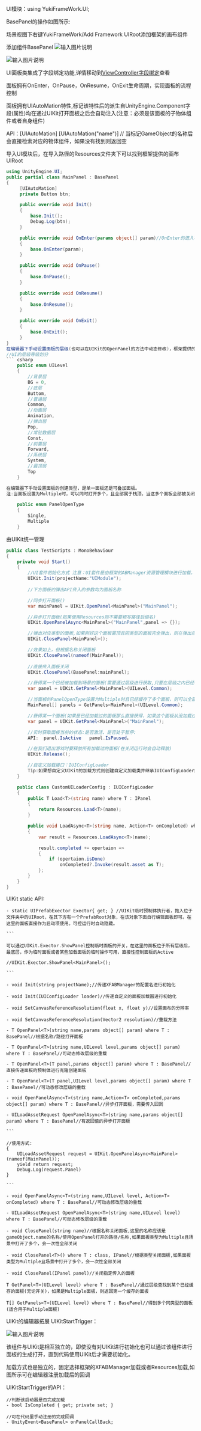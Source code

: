 UI模块：using YukiFrameWork.UI;

BasePanel的操作如图所示:

场景视图下右键YukiFrameWork/Add Framework UIRoot添加框架的画布组件

添加组件BasePanel
![输入图片说明](Texture/Panel2.png)

![输入图片说明](Texture/Panel3.png)

UI面板类集成了字段绑定功能,详情移动到[ViewController字段绑定](https://gitee.com/NikaidoShinku/YukiFrameWork/blob/master/YukiFrameWork/Framework/ViewController绑定字段.md)查看

面板拥有OnEnter，OnPause，OnResume，OnExit生命周期，实现面板的流程控制

面板拥有UIAutoMation特性,标记该特性后的派生自UnityEngine.Component字段(属性)均在通过UIKit打开面板之后会自动注入(注意：必须是该面板的子物体组件或者自身组件)

API：[UIAutoMation]   [UIAutoMation("name")] // 当标记GameObject的名称后会直接检索对应的物体组件，如果没有找到则返回空

导入UI模块后，在导入路径的Resources文件夹下可以找到框架提供的画布UIRoot

``` csharp
using UnityEngine.UI;
public partial class MainPanel : BasePanel
{
     [UIAutoMation]
     private Button btn;

     public override void Init()
     {
         base.Init();       
         Debug.Log(btn);
     }

     public override void OnEnter(params object[] param)//OnEnter的进入可以获得从外部传入的参数
     {
         base.OnEnter(param);         
     }

     public override void OnPause()
     {
         base.OnPause();
     }

     public override void OnResume()
     {
         base.OnResume();
     }

     public override void OnExit()
     {
         base.OnExit();
     }
}
在编辑器下手动设置面板的层级(也可以在UIKit的OpenPanel的方法中动态修改)，框架提供的UI层级如下：
//UI的层级等级划分
``` csharp
    public enum UILevel
    {
        //背景层
        BG = 0,
        //底层
        Buttom,
        //普通层
        Common,
        //动画层
        Animation,
        //弹出层
        Pop,
        //常驻数据层
        Const,
        //前置层
        Forward,
        //系统层
        System,
        //最顶层
        Top
    }

在编辑器下手动设置面板的创建类型，是单一面板还是可叠加面板。
注:当面板设置为Multiple时，可以同时打开多个，且全部属于栈顶，当这多个面板全部被关闭时才会恢复上一个面板

    public enum PanelOpenType
	{	
		Single,
		Multiple
	}
```
由UIKit统一管理
``` csharp
public class TestScripts : MonoBehaviour
{
    private void Start()
    {
        //UI套件初始化方式 注意：UI套件是由框架的ABManager资源管理模块进行加载，在进行UIkit的初始化之前必须要对模块资源进行准备，详情查看框架资源管理方案XFABManager
        UIKit.Init(projectName:"UIModule"); 
        
        //下方面板的弹出API传入的参数均为面板名称       

        //同步打开面板()
        var mainPanel = UIKit.OpenPanel<MainPanel>("MainPanel");

        //异步打开面板(如果使用Resources则不需要填写路径后缀名)
        UIKit.OpenPanelAsync<MainPanel>("MainPanel",panel => {});

        //弹出对应类型的面板,如果刚好这个面板置顶且同类型的面板完全弹出，则在弹出后如果堆栈内还有面板会执行下一个面板的恢复方法。
        UIKit.ClosePanel<MainPanel>();

        //效果如上，但根据名称关闭面板
        UIKit.ClosePanel(nameof(MainPanel));
       
        //直接传入面板关闭
        UIKit.ClosePanel(BasePanel:mainPanel);

        //获得某一个已经被加载到场景的面板(需要通过层级进行获取,只要在层级之内已经被加载出来的都可以获取得到，有多个一样的只返回第一个创建的面板)
        var panel = UIKit.GetPanel<MainPanel>(UILevel.Common);

        //当面板的PanelOpenType设置为Multiple时且已经缓存了多个面板，则可以全部获取到
        MainPanel[] panels = GetPanels<MainPanel>(UILevel.Common);

        //获得某一个面板(如果是已经加载过的面板那么直接获得，如果这个面板从没加载过且是缓存面板那么会加载出来并将其处于关闭状态)
        var panel = UIKit.GetPanel<MainPanel>("MainPanel");

        //实时获取面板当前的状态:是否激活、是否处于暂停: 
        API:  panel.IsActive   panel.IsPaused。

        //在我们退出游戏时要释放所有加载过的面板(在关闭运行时会自动释放)
        UIKit.Release();

        //自定义加载接口：IUIConfigLoader
        Tip:如果想自定义UIKit的加载方式则创建自定义加载类并继承IUIConfigLoader如下 在调用Init方法时传入即可：UIKit.Init(new CustomUILoaderConfig());
    }

    public class CustomUILoaderConfig : IUIConfigLoader
    {
        public T Load<T>(string name) where T : IPanel
        {
            return Resources.Load<T>(name);
        }

        public void LoadAsync<T>(string name, Action<T> onCompleted) where T : IPanel
        {
            var result = Resources.LoadAsync<T>(name);

            result.completed += opertaion =>
            {
                if (opertaion.isDone)
                    onCompleted?.Invoke(result.asset as T);
            };
        }   
    }
}
```

UIKit static API:

    - static UIPrefabExector Exector{ get; } //UIKit临时预制体执行者，拖入位于文件夹中的UIRoot，在其下方有一个PrefabRoot对象，在该对象下面自行编辑面板即可。在这里的面板直接作为启动项使用。可控运行时自动隐藏。

    ```

    可以通过UIKit.Exector.ShowPanel控制临时面板的开关，在这里的面板位于所有层级后，最底层，作为临时面板或者某些加载面板的临时操作可用，直接性控制面板的Active

    //UIKit.Exector.ShowPanel<MainPanel>();

    ```

    - void Init(string projectName);//传递XFABManager的配置名进行初始化

    - void Init(IUIConfigLoader loader)//传递自定义的面板加载器进行初始化

    - void SetCanvasReferenceResolution(float x, float y)//设置画布的分辨率

    - void SetCanvasReferenceResolution(Vector2 resolution)//重载方法

    - T OpenPanel<T>(string name,params object[] param) where T : BasePanel//根据名称/路径打开面板

    - T OpenPanel<T>(string name,UILevel level,params object[] param) where T : BasePanel//可动态修改层级的重载

    - T OpenPanel<T>(T panel,params object[] param) where T : BasePanel//直接传递面板的预制体进行克隆创建面板

    - T OpenPanel<T>(T panel,UILevel level,params object[] param) where T : BasePanel//可动态修改层级的重载

    - void OpenPanelAsync<T>(string name,Action<T> onCompleted,params object[] param) where T : BasePanel//异步打开面板，需要传入回调

    - UILoadAssetRequest OpenPanelAsync<T>(string name,params object[] param) where T : BasePanel//有返回值的异步打开面板

    ```

    //使用方式:
    {
        UILoadAssetRequest request = UIKit.OpenPanelAsync<MainPanel>(nameof(MainPanel));
        yield return request;
        Debug.Log(request.Panel)
    }

    ```

    - void OpenPanelAsync<T>(string name,UILevel level, Action<T> onCompleted) where T : BasePanel//可动态修改层级的重载

    - UILoadAssetRequest OpenPanelAsync<T>(string name,UILevel level) where T : BasePanel//可动态修改层级的重载

    - void ClosePanel(string name)//根据名称关闭面板,这里的名称应该是gameObject.name的名称/使用OpenPanel打开的路径/名称,如果面板类型为Multiple且场景中打开了多个，会一次性全部关闭

    - void ClosePanel<T>() where T : class, IPanel//根据类型关闭面板,如果面板类型为Multiple且场景中打开了多个，会一次性全部关闭

    - void ClosePanel(IPanel panel)//关闭指定传入的面板

    T GetPanel<T>(UILevel level) where T : BasePanel//通过层级查找到某个已经缓存的面板(无论开关)，如果是Multiple面板，则返回第一个缓存的面板

    T[] GetPanels<T>(UILevel level) where T : BasePanel//得到多个同类型的面板(适合用于Multiple面板)


UIKit的编辑器拓展 UIKitStartTrigger：

![输入图片说明](Texture/Panel4.png)

该组件与UIKit是相互独立的，即使没有对UIKit进行初始化也可以通过该组件进行面板的生成打开，直到代码使用UIKit后才需要初始化。

加载方式也是独立的，固定选择框架的XFABManager加载或者Resources加载,如图所示可在编辑器注册加载后的回调

UIKitStartTrigger的API：

    //判断该启动器是否完成加载
    - bool IsCompleted { get; private set; }
    
    //可在代码里手动注册的完成回调
    - UnityEvent<BasePanel> onPanelCallBack;




